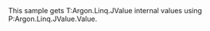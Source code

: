 <?xml version="1.0" encoding="utf-8"?>
<topic id="JValueValue" revisionNumber="1">
  <developerConceptualDocument xmlns="http://ddue.schemas.microsoft.com/authoring/2003/5" xmlns:xlink="http://www.w3.org/1999/xlink">
    <introduction>
      <para>This sample gets <codeEntityReference>T:Argon.Linq.JValue</codeEntityReference>
      internal values using <codeEntityReference>P:Argon.Linq.JValue.Value</codeEntityReference>.</para>
    </introduction>
    <section>
      <title>Sample</title>
      <content>
        <code lang="cs" source="..\Src\Tests\Documentation\Samples\Linq\JValueValue.cs" region="Usage" title="Usage" />
      </content>
    </section>
  </developerConceptualDocument>
</topic>
